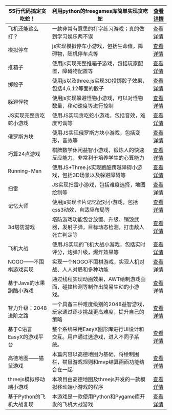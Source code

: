 | 55行代码搞定贪吃蛇！     | 利用python的freegames库简单实现贪吃蛇               | [查看详情](https://www.aspiringcode.com/content?id=27)             |
|-----------------|------------------------------------------|----------------------------------------------------------------|
| 飞机还能这么打？        | 一款非常有意思的打字练习游戏；真的做到学习娱乐两不误               | [查看详情](https://www.aspiringcode.com/content?id=100000000025)   |
| 模拟停车            | js实现模拟停车小游戏，包括生命值，障碍物，随机停车点等             | [查看详情](https://www.aspiringcode.com/content?id=16999589451536) |
| 推箱子             | 使用js实现完整推箱子游戏，包括玩家配置，障碍物配置等              | [查看详情](https://www.aspiringcode.com/content?id=17004781408410) |
| 掷骰子             | 使用js以及three.js实现3D投掷骰子效果，包括4,6,12等面的骰子   | [查看详情](https://www.aspiringcode.com/content?id=17005659943905) |
| 躲避怪物            | 使用js实现躲避怪物小游戏，可以对怪物数量，移动速度等进行控制          | [查看详情](https://www.aspiringcode.com/content?id=17006545199813) |
| JS实现完整贪吃蛇小游戏    | 使用JS实现贪吃蛇小游戏，包括音效，难度可调等                  | [查看详情](https://www.aspiringcode.com/content?id=17007390423041) |
| 俄罗斯方块           | 使用JS实现俄罗斯方块小游戏，包括变形，音效等                  | [查看详情](https://www.aspiringcode.com/content?id=17008244133148) |
| 巧算24点游戏         | 棋牌数学休闲益智小游戏，锻炼人的快速反应能力，非常利于培养学生的心算能力     | [查看详情](https://www.aspiringcode.com/content?id=17011573802935) |
| Running-Man     | 使用JS+Three.js实现跑酷跨越障碍小游戏，包括3D场景以及躲避障碍等   | [查看详情](https://www.aspiringcode.com/content?id=17011658111380) |
| 扫雷              | JS实现扫雷小游戏，包括难度选择，地图绘制等                   | [查看详情](https://www.aspiringcode.com/content?id=17012532091757) |
| 记忆大师            | 使用js实现卡片记忆配对小游戏，包括css3动效，自适应布局等          | [查看详情](https://www.aspiringcode.com/content?id=17013405771325) |
| 3d塔防游戏          | 塔防游戏功能包含放置、升级、销毁武器，发射子弹，目标动态检测，打击敌人死亡判定等 | [查看详情](https://www.aspiringcode.com/content?id=17085901910734) |
| 飞机大战            | 使用JS实现的飞机大战小游戏，包括实时评分，炮弹升级，爆炸效果等         | [查看详情](https://www.aspiringcode.com/content?id=17132399880056) |
| NOGO——不围棋游戏实现   | 实现一个NOGO不围棋游戏，实现人机对战、人人对局和多种功能           | [查看详情](https://www.aspiringcode.com/content?id=17135089841596) |
| 基于Java的水果跑酷小游戏  | 通过线程实现动画效果，AWT绘制游戏画面，碰撞检测等制作出简易生动的小游戏。   | [查看详情](https://www.aspiringcode.com/content?id=17210936876099) |
| 智力升级：2048进阶之路   | 一个具备三种难度级别的2048益智游戏，玩家通过逐步挑战更高难度，提升自己的策略 | [查看详情](https://www.aspiringcode.com/content?id=17234619176914) |
| 基于C语言EasyX的游戏平台 | 整个系统采用EasyX图形库进行UI设计和交互。用户通过选游戏，进入不同子系统。 | [查看详情](https://www.aspiringcode.com/content?id=17241678264413) |
| 高德地图——猫鼠游戏      | 本篇内容以高德地图为基础，将绘制围栏，猫鼠游戏规则和mvp结算画面功能结合在一起 | [查看详情](https://www.aspiringcode.com/content?id=17283566574863) |
| threejs模拟移动端小游戏 | 本项目由高德地图及threejs开发的一款模拟移动端小游戏的程序         | [查看详情](https://www.aspiringcode.com/content?id=17292327328683) |
| 基于Python的飞机大战复现 | 本游戏是一款使用Python和Pygame库开发的飞机大战游戏          | [查看详情](https://www.aspiringcode.com/content?id=17310592876962) |
